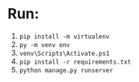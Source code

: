 # Run:
1. `pip install -m virtualenv`
2. `py -m venv env`
3. `venv\Scripts\Activate.ps1`
4. `pip install -r requirements.txt`
5. `python manage.py runserver`
